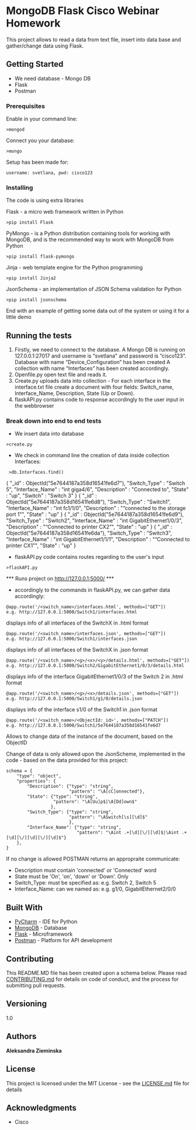# MongoDB Flask Cisco Webinar Homework

This project allows to read a data from text file, insert into data base and gather/change data using Flask.

## Getting Started

- We need database - Mongo DB
- Flask 
- Postman


### Prerequisites

Enable in your command line:
```
>mongod
```
Connect you your database:
```
>mongo
```
Setup has been made for:
```
username: svetlana, pwd: cisco123
```

### Installing

The code is using extra libraries

Flask - a micro web framework written in Python
```
>pip install Flask
```
PyMongo - is a Python distribution containing tools for working with MongoDB, and is the recommended way to work with MongoDB from Python
```
>pip install flask-pymongo
```
Jinja - web template engine for the Python programming
```
>pip install Jinja2
```
JsonSchema - an implementation of JSON Schema validation for Python
```
>pip install jsonschema
```
End with an example of getting some data out of the system or using it for a little demo

## Running the tests

1) Firstly, we need to connect to the database.
A Mongo DB is running on 127.0.0.1:27017 and username is “svetlana" and password is “cisco123”.
Database with name “Device_Configuration” has been created
A collection with name “Interfaces” has been created accordingly.
2) Openfile.py open text file and reads it.
3) Create.py uploads data into collection - For each interface in the interface.txt file create a document with four fields: Switch_name, Interface_Name, Description, State (Up or Down).
3) flaskAPI.py contains code to response accordingly to the user input in the webbrowser

### Break down into end to end tests

- We insert data into database
```
>create.py
```

- We check in command line the creation of data inside collection Interfaces:

```
 >db.Interfaces.find()
```
{ "_id" : ObjectId("5e7644187a358d16541fe6d7"), "Switch_Type" : "Switch 5", "Interface_Name" : "int giga4/6", "Description" : "Connected to", "State" : "up", "Switch" : "Switch 3" }
{ "_id" : ObjectId("5e7644187a358d16541fe6d8"), "Switch_Type" : "Switch1", "Interface_Name" : "int fc1/1/0", "Description" : "“connected to the storage port 1”", "State" : "up" }
{ "_id" : ObjectId("5e7644187a358d16541fe6d9"), "Switch_Type" : "Switch2", "Interface_Name" : "int GigabitEthernet1/0/3", "Description" : "“Connected to printer CX2”", "State" : "up" }
{ "_id" : ObjectId("5e7644187a358d16541fe6da"), "Switch_Type" : "Switch3", "Interface_Name" : "int GigabitEthernet1/1/1", "Description" : "“Connected to printer CX1”", "State" : "up" }

- flaskAPI.py code contains routes regarding to the user's input
```
>flaskAPI.py
```
***  Runs project on http://127.0.0.1:5000/ ***
- accordingly to the commands in flaskAPI.py, we can gather data accordingly:
```
@app.route('/<switch_name>/interfaces.html', methods=["GET"])
e.g. http://127.0.0.1:5000/Switch1/interfaces.html
```
displays info of all interfaces of the SwitchX in .html format
```
@app.route('/<switch_name>/interfaces.json', methods=["GET"])
e.g. http://127.0.0.1:5000/Switch1/interfaces.json
```
displays info of all interfaces of the SwitchX in .json format
```
@app.route('/<switch_name>/<g>/<x>/<y>/details.html', methods=["GET"])
e.g. http://127.0.0.1:5000/Switch2/GigabitEthernet1/0/3/details.html
```
displays info of the interface GigabitEthernet1/0/3 of the Switch 2 in .html format
```
@app.route('/<switch_name>/<g>/<x>/details.json', methods=["GET"])
e.g. http://127.0.0.1:5000/Switch1/g1/0/details.json
```
displays info of the interface s1/0 of the Switch1 in .json format
```
@app.route('/<switch_name>/<ObjectId:_id>', methods=["PATCH"])
e.g. http://127.0.0.1:5000/Switch1/5e7644187a358d16541fe6d7 
```
Allows to change data of the instance of the document, based on the ObjectID

Change of data is only allowed upon the JsonScheme, implemented in the code - based on the data provided for this project:
```
schema = {
    "type": "object",
    "properties": {
        "Description": {"type": "string",
                        "pattern": "\A[cC]onnected"}, 
        "State": {"type": "string",
                  "pattern": "\A[Uu]p$|\A[Dd]own$"
                 },
        "Switch_Type": {"type": "string",
                        "pattern": "\ASwitch[\s][\d]$"
                        },
        "Interface_Name": {"type": "string",
                           "pattern": "\Aint .+[\d][\/][\d]$|\Aint .+[\d][\/][\d][\/][\d]$"}
    },
}
```
If no change is allowed POSTMAN returns an appropraite communicate:



- Description must contain 'connected' or 'Connected' word
- State must be 'On', 'on', 'down' or 'Down'. Only
- Switch_Type: must be specified as: e.g. Switch 2, Switch 5
- Interface_Name: can we named as: e.g. g1/0, GigabitEthernet2/0/0


## Built With

* [PyCharm](https://www.jetbrains.com/pycharm/) - IDE for Python
* [MongoDB](https://www.mongodb.com/) - Database
* [Flask](https://www.fullstackpython.com/flask.html) - Microframework
* [Postman](https://www.postman.com/) - Platform for API development

## Contributing

This README.MD file has been created upon a schema below.
Please read [CONTRIBUTING.md](https://gist.github.com/PurpleBooth/b24679402957c63ec426) for details on code of conduct, and the process for submitting pull requests.

## Versioning

1.0

## Authors

**Aleksandra Zieminska**

## License

This project is licensed under the MIT License - see the [LICENSE.md](LICENSE.md) file for details

## Acknowledgments

* Cisco
